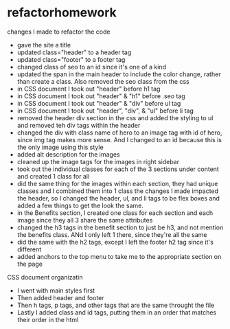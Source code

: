 # refactorhomework

changes I made to refactor the code
- gave the site a title
- updated class="header" to a header tag
- updated class="footer" to a footer tag
- changed class of seo to an id since it's one of a kind
- updated the span in the main header to include the color change, rather than create a class.  Also removed the seo class from the css
-  in CSS document I took out "header" before h1 tag
- in CSS document I took out "header" & "h1" before .seo tag
- in CSS document I took out "header" & "div" before ul tag
- in CSS document I took out "header", "div", & "ul" before li tag
- removed the header div section in the css and added the styling to ul and removed teh div tags within the header
- changed the div with class name of hero to an image tag with id of hero, since img tag makes more sense.  And I changed to an id because this is the only image using this style
- added alt description for the images
- cleaned up the image tags for the images in right sidebar
- took out the individual classes for each of the 3 sections under content and created 1 class for all
- did the same thing for the images within each section, they had unique classes and I combined them into 1 class
the changes I made impacted the header, so I changed the header, ul, and li tags to be flex boxes and added a few things to get the look the same.
- in the Benefits section, I created one class for each section and each image since they all 3 share the same attributes
- changed the h3 tags in the benefit section to just be h3, and not mention the benefits class.  ANd I only left 1 there, since they're all the same
- did the same with the h2 tags, except I left the footer h2 tag since it's different
- added anchors to the top menu to take me to the appropriate section on the page

CSS document organizatin
- I went with main styles first
- Then added header and footer
- Then h tags, p tags, and other tags that are the same throught the file
- Lastly I added class and id tags, putting them in an order that matches their order in the html